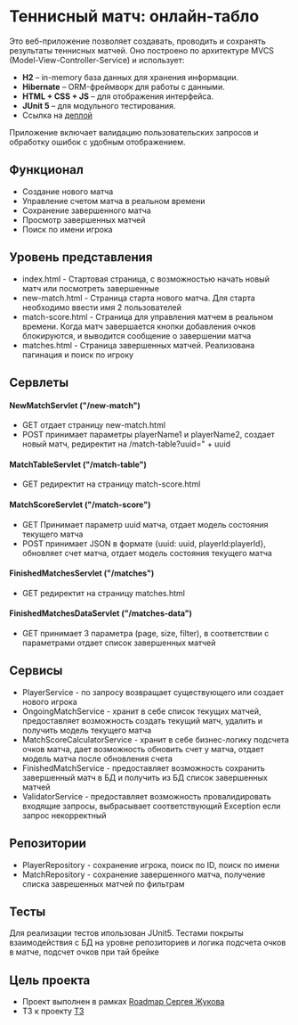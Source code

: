 # Теннисный матч: онлайн-табло

Это веб-приложение позволяет создавать, проводить и сохранять результаты теннисных матчей. Оно построено по архитектуре MVCS (Model-View-Controller-Service) и использует:  
- **H2** – in-memory база данных для хранения информации.  
- **Hibernate** – ORM-фреймворк для работы с данными.  
- **HTML + CSS + JS** – для отображения интерфейса.   
- **JUnit 5** – для модульного тестирования.
- Ссылка на [деплой](http://185.106.94.66:8080/)

Приложение включает валидацию пользовательских запросов и обработку ошибок с удобным отображением.  

## Функционал
- Создание нового матча
- Управление счетом матча в реальном времени
- Сохранение завершенного матча
- Просмотр завершенных матчей
- Поиск по имени игрока

## Уровень представления
- index.html - Стартовая страница, с возможностью начать новый матч или посмотреть завершенные
- new-match.html - Страница старта нового матча. Для старта необходимо ввести имя 2 пользователей
- match-score.html - Страница для управления матчем в реальном времени. Когда матч завершается кнопки добавления очков блокируются, и выводится сообщение о завершении матча
- matches.html - Страница завершенных матчей. Реализована пагинация и поиск по игроку

## Сервлеты
#### NewMatchServlet ("/new-match")
- GET отдает страницу new-match.html
- POST принимает параметры playerName1 и playerName2, создает новый матч, редиректит на /match-table?uuid=" + uuid

#### MatchTableServlet ("/match-table")
- GET редиректит на страницу match-score.html

#### MatchScoreServlet ("/match-score")
- GET Принимает параметр uuid матча, отдает модель состояния текущего матча
- POST принимает JSON в формате {uuid: uuid, playerId:playerId}, обновляет счет матча, отдает модель состояния текущего матча

#### FinishedMatchesServlet ("/matches")
- GET редиректит на страницу matches.html

#### FinishedMatchesDataServlet ("/matches-data")
- GET принимает 3 параметра (page, size, filter), в соответствии с параметрами отдает список завершенных матчей

## Сервисы
- PlayerService - по запросу возвращает существующего или создает нового игрока
- OngoingMatchService - хранит в себе список текущих матчей, предоставляет возможность создать текущий матч, удалить и получить модель текущего матча
- MatchScoreCalculatorService - хранит в себе бизнес-логику подсчета очков матча, дает возможность обновить счет у матча, отдает модель матча после обновления счета
- FinishedMatchService - предоставляет возможность сохранить завершенный матч в БД и получить из БД список завершенных матчей
- ValidatorService - предоставляет возможность провалидировать входящие запросы, выбрасывает соответствующий Exception если запрос некорректный

## Репозитории
- PlayerRepository - сохранение игрока, поиск по ID, поиск по имени
- MatchRepository - сохранение завершенного матча, получение списка заврешенных матчей по фильтрам

## Тесты
Для реализации тестов ипользован JUnit5. Тестами покрыты взаимодействия с БД на уровне репозиториев и логика подсчета очков в матче, подсчет очков при тай брейке

## Цель проекта
- Проект выполнен в рамках [Roadmap Сергея Жукова](https://zhukovsd.github.io/java-backend-learning-course/)
- ТЗ к проекту [ТЗ](https://zhukovsd.github.io/java-backend-learning-course/projects/tennis-scoreboard/)

 
